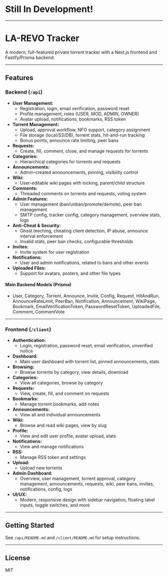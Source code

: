 # Still In Development!
---
# LA-REVO Tracker

A modern, full-featured private torrent tracker with a Next.js frontend and Fastify/Prisma backend.

---

## Features

### Backend (`/api`)
- **User Management:**
  - Registration, login, email verification, password reset
  - Profile management, roles (USER, MOD, ADMIN, OWNER)
  - Avatar upload, notifications, bookmarks, RSS token
- **Torrent Management:**
  - Upload, approval workflow, NFO support, category assignment
  - File storage (local/S3/DB), torrent stats, hit-and-run tracking
  - Bonus points, announce rate limiting, peer bans
- **Requests:**
  - Create, fill, comment, close, and manage requests for torrents
- **Categories:**
  - Hierarchical categories for torrents and requests
- **Announcements:**
  - Admin-created announcements, pinning, visibility control
- **Wiki:**
  - User-editable wiki pages with locking, parent/child structure
- **Comments:**
  - Threaded comments on torrents and requests, voting system
- **Admin Features:**
  - User management (ban/unban/promote/demote), peer ban management
  - SMTP config, tracker config, category management, overview stats, logs
- **Anti-Cheat & Security:**
  - Ghost leeching, cheating client detection, IP abuse, announce interval enforcement
  - Invalid stats, peer ban checks, configurable thresholds
- **Invites:**
  - Invite system for user registration
- **Notifications:**
  - User and admin notifications, related to bans and other events
- **Uploaded Files:**
  - Support for avatars, posters, and other file types

#### Main Backend Models (Prisma)
- User, Category, Torrent, Announce, Invite, Config, Request, HitAndRun, AnnounceRateLimit, PeerBan, Notification, Announcement, WikiPage, Bookmark, EmailVerificationToken, PasswordResetToken, UploadedFile, Comment, CommentVote

---

### Frontend (`/client`)
- **Authentication:**
  - Login, registration, password reset, email verification, unverified notice
- **Dashboard:**
  - Main user dashboard with torrent list, pinned announcements, stats
- **Browsing:**
  - Browse torrents by category, view details, download
- **Categories:**
  - View all categories, browse by category
- **Requests:**
  - View, create, fill, and comment on requests
- **Bookmarks:**
  - Manage torrent bookmarks, add notes
- **Announcements:**
  - View all and individual announcements
- **Wiki:**
  - Browse and read wiki pages, view by slug
- **Profile:**
  - View and edit user profile, avatar upload, stats
- **Notifications:**
  - View and manage notifications
- **RSS:**
  - Manage RSS token and settings
- **Upload:**
  - Upload new torrents
- **Admin Dashboard:**
  - Overview, user management, torrent approval, category management, announcements, requests, wiki, peer bans, invites, notifications, config, logs
- **UI/UX:**
  - Modern, responsive design with sidebar navigation, floating label inputs, toggle switches, and more

---

## Getting Started

See `/api/README.md` and `/client/README.md` for setup instructions.

---

## License

MIT 
